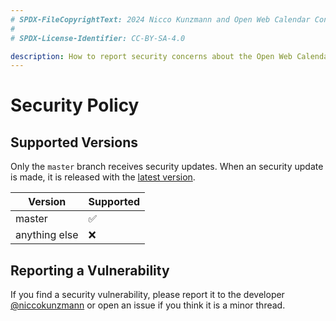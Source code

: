 ```yaml
---
# SPDX-FileCopyrightText: 2024 Nicco Kunzmann and Open Web Calendar Contributors <https://open-web-calendar.quelltext.eu/>
#
# SPDX-License-Identifier: CC-BY-SA-4.0

description: How to report security concerns about the Open Web Calendar project.
---
```


# Security Policy

## Supported Versions

Only the `master` branch receives security updates.
When an security update is made, it is released with the [latest version](changelog.md).

| Version       | Supported          |
| ------------- | ------------------ |
| master        |       ✅           |
| anything else |       ❌           |

## Reporting a Vulnerability

If you find a security vulnerability, please report it to the developer
[@niccokunzmann](https://github.com/niccokunzmann/) or
open an issue if you think it is a minor thread.
